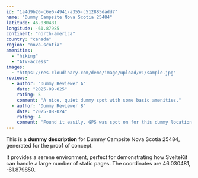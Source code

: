 ```yaml
---
id: "1a4d9b26-c6e6-4941-a355-c512885dadd7"
name: "Dummy Campsite Nova Scotia 25484"
latitude: 46.030481
longitude: -61.87985
continent: "north-america"
country: "canada"
region: "nova-scotia"
amenities:
  - "hiking"
  - "ATV-access"
images:
  - "https://res.cloudinary.com/demo/image/upload/v1/sample.jpg"
reviews:
  - author: "Dummy Reviewer A"
    date: "2025-09-025"
    rating: 5
    comment: "A nice, quiet dummy spot with some basic amenities."
  - author: "Dummy Reviewer B"
    date: "2025-08-024"
    rating: 4
    comment: "Found it easily. GPS was spot on for this dummy location."
---
```


This is a **dummy description** for Dummy Campsite Nova Scotia 25484, generated for the proof of concept.

It provides a serene environment, perfect for demonstrating how SvelteKit can handle a large number of static pages. The coordinates are 46.030481, -61.879850.
